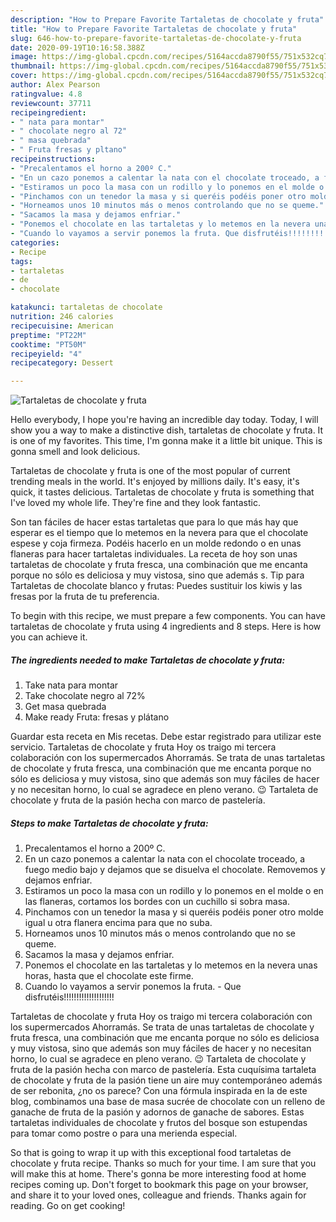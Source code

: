 ```yaml
---
description: "How to Prepare Favorite Tartaletas de chocolate y fruta"
title: "How to Prepare Favorite Tartaletas de chocolate y fruta"
slug: 646-how-to-prepare-favorite-tartaletas-de-chocolate-y-fruta
date: 2020-09-19T10:16:58.388Z
image: https://img-global.cpcdn.com/recipes/5164accda8790f55/751x532cq70/tartaletas-de-chocolate-y-fruta-foto-principal.jpg
thumbnail: https://img-global.cpcdn.com/recipes/5164accda8790f55/751x532cq70/tartaletas-de-chocolate-y-fruta-foto-principal.jpg
cover: https://img-global.cpcdn.com/recipes/5164accda8790f55/751x532cq70/tartaletas-de-chocolate-y-fruta-foto-principal.jpg
author: Alex Pearson
ratingvalue: 4.8
reviewcount: 37711
recipeingredient:
- " nata para montar"
- " chocolate negro al 72"
- " masa quebrada"
- " Fruta fresas y pltano"
recipeinstructions:
- "Precalentamos el horno a 200º C."
- "En un cazo ponemos a calentar la nata con el chocolate troceado, a fuego medio bajo y dejamos que se disuelva el chocolate. Removemos y dejamos enfriar."
- "Estiramos un poco la masa con un rodillo y lo ponemos en el molde o en las flaneras, cortamos los bordes con un cuchillo si sobra masa."
- "Pinchamos con un tenedor la masa y si queréis podéis poner otro molde igual u otra flanera encima para que no suba."
- "Horneamos unos 10 minutos más o menos controlando que no se queme."
- "Sacamos la masa y dejamos enfriar."
- "Ponemos el chocolate en las tartaletas y lo metemos en la nevera unas horas, hasta que el chocolate este firme."
- "Cuando lo vayamos a servir ponemos la fruta. Que disfrutéis!!!!!!!!!!!!!!!!!!!!"
categories:
- Recipe
tags:
- tartaletas
- de
- chocolate

katakunci: tartaletas de chocolate 
nutrition: 246 calories
recipecuisine: American
preptime: "PT22M"
cooktime: "PT50M"
recipeyield: "4"
recipecategory: Dessert

---
```



![Tartaletas de chocolate y fruta](https://img-global.cpcdn.com/recipes/5164accda8790f55/751x532cq70/tartaletas-de-chocolate-y-fruta-foto-principal.jpg)

Hello everybody, I hope you're having an incredible day today. Today, I will show you a way to make a distinctive dish, tartaletas de chocolate y fruta. It is one of my favorites. This time, I'm gonna make it a little bit unique. This is gonna smell and look delicious.

Tartaletas de chocolate y fruta is one of the most popular of current trending meals in the world. It's enjoyed by millions daily. It's easy, it's quick, it tastes delicious. Tartaletas de chocolate y fruta is something that I've loved my whole life. They're fine and they look fantastic.

Son tan fáciles de hacer estas tartaletas que para lo que más hay que esperar es el tiempo que lo metemos en la nevera para que el chocolate espese y coja firmeza. Podéis hacerlo en un molde redondo o en unas flaneras para hacer tartaletas individuales. La receta de hoy son unas tartaletas de chocolate y fruta fresca, una combinación que me encanta porque no sólo es deliciosa y muy vistosa, sino que además s. Tip para Tartaletas de chocolate blanco y frutas: Puedes sustituir los kiwis y las fresas por la fruta de tu preferencia.


To begin with this recipe, we must prepare a few components. You can have tartaletas de chocolate y fruta using 4 ingredients and 8 steps. Here is how you can achieve it.

<!--inarticleads1-->

##### The ingredients needed to make Tartaletas de chocolate y fruta:

1. Take  nata para montar
1. Take  chocolate negro al 72%
1. Get  masa quebrada
1. Make ready  Fruta: fresas y plátano


Guardar esta receta en Mis recetas. Debe estar registrado para utilizar este servicio. Tartaletas de chocolate y fruta Hoy os traigo mi tercera colaboración con los supermercados Ahorramás. Se trata de unas tartaletas de chocolate y fruta fresca, una combinación que me encanta porque no sólo es deliciosa y muy vistosa, sino que además son muy fáciles de hacer y no necesitan horno, lo cual se agradece en pleno verano. 😉 Tartaleta de chocolate y fruta de la pasión hecha con marco de pastelería. 

<!--inarticleads2-->

##### Steps to make Tartaletas de chocolate y fruta:

1. Precalentamos el horno a 200º C.
1. En un cazo ponemos a calentar la nata con el chocolate troceado, a fuego medio bajo y dejamos que se disuelva el chocolate. Removemos y dejamos enfriar.
1. Estiramos un poco la masa con un rodillo y lo ponemos en el molde o en las flaneras, cortamos los bordes con un cuchillo si sobra masa.
1. Pinchamos con un tenedor la masa y si queréis podéis poner otro molde igual u otra flanera encima para que no suba.
1. Horneamos unos 10 minutos más o menos controlando que no se queme.
1. Sacamos la masa y dejamos enfriar.
1. Ponemos el chocolate en las tartaletas y lo metemos en la nevera unas horas, hasta que el chocolate este firme.
1. Cuando lo vayamos a servir ponemos la fruta. - Que disfrutéis!!!!!!!!!!!!!!!!!!!!


Tartaletas de chocolate y fruta Hoy os traigo mi tercera colaboración con los supermercados Ahorramás. Se trata de unas tartaletas de chocolate y fruta fresca, una combinación que me encanta porque no sólo es deliciosa y muy vistosa, sino que además son muy fáciles de hacer y no necesitan horno, lo cual se agradece en pleno verano. 😉 Tartaleta de chocolate y fruta de la pasión hecha con marco de pastelería. Esta cuquísima tartaleta de chocolate y fruta de la pasión tiene un aire muy contemporáneo además de ser rebonita, ¿no os parece? Con una fórmula inspirada en la de este blog, combinamos una base de masa sucrée de chocolate con un relleno de ganache de fruta de la pasión y adornos de ganache de sabores. Estas tartaletas individuales de chocolate y frutos del bosque son estupendas para tomar como postre o para una merienda especial. 

So that is going to wrap it up with this exceptional food tartaletas de chocolate y fruta recipe. Thanks so much for your time. I am sure that you will make this at home. There's gonna be more interesting food at home recipes coming up. Don't forget to bookmark this page on your browser, and share it to your loved ones, colleague and friends. Thanks again for reading. Go on get cooking!
